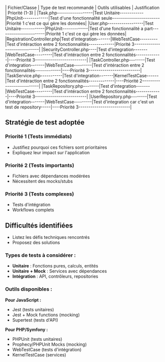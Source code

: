 |       Fichier/Classe     | Type de test recommandé | Outils utilisables |                                     Justification                      | Priorité (1-3) |
|Task.php------------------|Test Unitaire------------|PhpUnit-------------|Test d'une fonctionnalité seule------------------------|Priorité 1 c'est ce qui gère les données|
|User.php------------------|Test Unitaire------------|PhpUnit-------------|Test d'une fonctionnalité a part-----------------------|Priorité 1 c'est ce qui gère les données|
|RegistrationController.php|Test d'integration-------|WebTestCase---------|Test d'intéraction entre 2 fonctionnalités-------------|Priorité 3------------------------------|
|SecurityController.php----|Test d'integration-------|WebTestCase---------|Test d'intéraction entre 2 fonctionnalités-------------|----Priorité 3--------------------------|
|TaskController.php--------|Test d'integration-------|WebTestCase---------|Test d'intéraction entre 2 fonctionnalités-------------|----Priorité 3--------------------------|
|TaskService.php-----------|Test d'integration-------|KernelTestCase------|Test d'intéraction entre 2 fonctionnalités-------------|----Priorité 2--------------------------|
|TaskRepository.php--------|Test d'integration-------|WebTestCase---------|Test d'intéraction entre 2 fonctionnalités-------------|----Priorité 3--------------------------|
|UserRepository.php--------|Test d'integration-------|WebTestCase---------|Test d'integration car c'est un test de repository-----|----Priorité 3--------------------------|



## Stratégie de test adoptée

### Priorité 1 (Tests immédiats)
- Justifiez pourquoi ces fichiers sont prioritaires
- Expliquez leur impact sur l'application

### Priorité 2 (Tests importants)
- Fichiers avec dépendances modérées
- Nécessitent des mocks/stubs

### Priorité 3 (Tests complexes)
- Tests d'intégration
- Workflows complets

## Difficultés identifiées
- Listez les défis techniques rencontrés
- Proposez des solutions

### **Types de tests à considérer :**

- **Unitaire** : Fonctions pures, calculs, entités
- **Unitaire + Mock** : Services avec dépendances
- **Intégration** : API, contrôleurs, repositories

### **Outils disponibles :**

**Pour JavaScript :**

- Jest (tests unitaires)
- Jest + Mock functions (mocking)
- Supertest (tests d'API)

**Pour PHP/Symfony :**

- PHPUnit (tests unitaires)
- Prophecy/PHPUnit Mocks (mocking)
- WebTestCase (tests d'intégration)
- KernelTestCase (services)